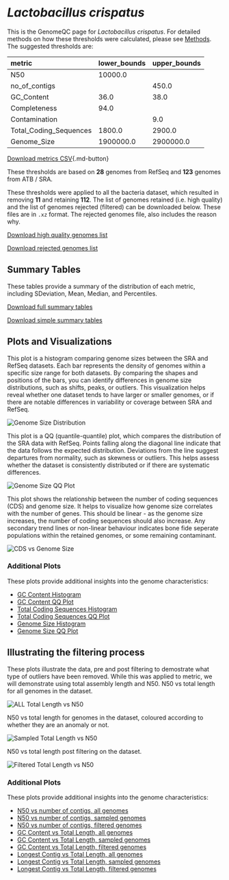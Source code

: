 # *Lactobacillus crispatus*

This is the GenomeQC page for *Lactobacillus crispatus*. For detailed methods on how these thresholds were calculated, please see [Methods](../../methods.md).
The suggested thresholds are: 

| metric                 | lower_bounds   | upper_bounds   |
|:-----------------------|:---------------|:---------------|
| N50                    | 10000.0        |                |
| no_of_contigs          |                | 450.0          |
| GC_Content             | 36.0           | 38.0           |
| Completeness           | 94.0           |                |
| Contamination          |                | 9.0            |
| Total_Coding_Sequences | 1800.0         | 2900.0         |
| Genome_Size            | 1900000.0      | 2900000.0      |

[Download metrics CSV](Lactobacillus_crispatus_metrics.csv){.md-button}


These thresholds are based on **28** genomes from RefSeq and **123** genomes from ATB / SRA.

These thresholds were applied to all the bacteria dataset, which resulted in removing **11** and retaining **112**.
The list of genomes retained (i.e. high quality) and the list of genomes rejected (filtered) can be downloaded below. These files are in `.xz` format. The rejected genomes file, also includes the reason why.

[Download high quality genomes list](Lactobacillus_crispatus_high_quality_genomes.csv.xz)


[Download rejected genomes list](Lactobacillus_crispatus_filtered_out_genomes.csv.xz)



## Summary Tables
These tables provide a summary of the distribution of each metric, including SDeviation, Mean, Median, and Percentiles.

[Download full summary tables](summary.csv)

[Download simple summary tables](selected_summary.csv)

## Plots and Visualizations

This plot is a histogram comparing genome sizes between the SRA and RefSeq datasets. Each bar represents the density of genomes within a specific size range for both datasets. By comparing the shapes and positions of the bars, you can identify differences in genome size distributions, such as shifts, peaks, or outliers. This visualization helps reveal whether one dataset tends to have larger or smaller genomes, or if there are notable differences in variability or coverage between SRA and RefSeq.

![Genome Size Distribution](Genome_Size_refseq_histogram_kde.png)

This plot is a QQ (quantile-quantile) plot, which compares the distribution of the SRA data with RefSeq. Points falling along the diagonal line indicate that the data follows the expected distribution. Deviations from the line suggest departures from normality, such as skewness or outliers. This helps assess whether the dataset is consistently distributed or if there are systematic differences.

![Genome Size QQ Plot](Genome_Size_refseq_qqplot.png)

This plot shows the relationship between the number of coding sequences (CDS) and genome size. It helps to visualize how genome size correlates with the number of genes. This should be linear - as the genome size increases, the number of coding sequences should also increase. Any secondary trend lines or non-linear behaviour indicates bone fide seperate populations within the retained genomes, or some remaining contaminant. 

![CDS vs Genome Size](Lactobacillus_crispatus_CDS_vs_Genome_Size.png)

### Additional Plots

These plots provide additional insights into the genome characteristics:

- [GC Content Histogram](GC_Content_refseq_histogram_kde.png)
- [GC Content QQ Plot](GC_Content_refseq_qqplot.png)
- [Total Coding Sequences Histogram](Total_Coding_Sequences_refseq_histogram_kde.png)
- [Total Coding Sequences QQ Plot](Total_Coding_Sequences_refseq_qqplot.png)
- [Genome Size Histogram](Genome_Size_refseq_histogram_kde.png)
- [Genome Size QQ Plot](Genome_Size_refseq_qqplot.png)
## Illustrating the filtering process
These plots illustrate the data, pre and post filtering to demostrate what type of outliers have been removed. While this was applied to metric, we will demonstrate using total assembly length and N50.
N50 vs total length for all genomes in the dataset.

![ALL Total Length vs N50](Lactobacillus_crispatus_all_total_length_N50.png)

N50 vs total length for genomes in the dataset, coloured according to whether they are an anomaly or not.

![Sampled Total Length vs N50](Lactobacillus_crispatus_sample_total_length_N50.png)

N50 vs total length post filtering on the dataset.

![Filtered Total Length vs N50](Lactobacillus_crispatus_filt_total_length_N50.png)

### Additional Plots

These plots provide additional insights into the genome characteristics:

- [N50 vs number of contigs, all genomes](Lactobacillus_crispatus_all_N50_number.png)
- [N50 vs number of contigs, sampled genomes](Lactobacillus_crispatus_sample_N50_number.png)
- [N50 vs number of contigs, filtered genomes](Lactobacillus_crispatus_filt_N50_number.png)
- [GC Content vs Total Length, all genomes](Lactobacillus_crispatus_all_total_length_GC_Content.png)
- [GC Content vs Total Length, sampled genomes](Lactobacillus_crispatus_sample_total_length_GC_Content.png)
- [GC Content vs Total Length, filtered genomes](Lactobacillus_crispatus_filt_total_length_GC_Content.png)
- [Longest Contig vs Total Length, all genomes](Lactobacillus_crispatus_all_total_length_longest.png)
- [Longest Contig vs Total Length, sampled genomes](Lactobacillus_crispatus_sample_total_length_longest.png)
- [Longest Contig vs Total Length, filtered genomes](Lactobacillus_crispatus_filt_total_length_longest.png)

